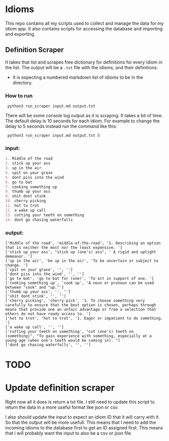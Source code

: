 # Idioms

This repo contains all my scripts used to collect and manage the data for my idiom app. It also contains scripts for accessing the database and importing and exporting.

## Definition Scraper

It takes that list and scrapes free dictionary for definitions for every idiom in the list. The output will be a `.txt` file with the idioms, and their definitions.

- It is expecting a numbered markdown list of idioms to be in the directory.

### How to run

```shell
 python3 run_scraper input.md output.txt
```

There will be some console log output as it is scraping. It takes a bit of time. The default delay is 10 seconds for each idiom. For example to change the delay to 5 seconds instead run the command like this:

```shell
 python3 run_scraper input.md output.txt 5
```

### input:

```markdown
1. Middle of the road
2. stick up your ass
3. up in the air
4. spit on your grave
5. dont piss into the wind
6. go to bat
7. cooking something up
8. thumb up your ass
9. shit dont stink
10. cherry picking
11. hot to trot
12. a wake up call
13. cutting your teeth on something
14. dont go chasing waterfalls
```

### output:

```
['Middle of the road', 'middle-of-the-road', '1. Describing an option that is neither the most nor the least expensive. ']
['stick up your ass', "stick up (one's) ass", ' A rigid and uptight demeanor. ']
['up in the air', 'be up in the air', 'To be uncertain or subject to change. ']
['spit on your grave', '', '']
['dont piss into the wind', '', '']
['go to bat', 'go to bat for (one)', 'To act in support of one. ']
['cooking something up', 'cook up', 'A noun or pronoun can be used between "cook" and "up."']
['thumb up your ass', '', '']
['shit dont stink', '', '']
['cherry picking', 'cherry-pick', '1. To choose something very carefully to ensure that the best option is chosen, perhaps through means that provide one an unfair advantage or from a selection that others do not have ready access to. ']
['hot to trot', 'hot to trot', '1. Eager or impatient to do something. ']
['a wake up call', '', '']
['cutting your teeth on something', "cut (one's) teeth on (something)", "To gain experience with something, especially at a young age (when one's teeth would be coming in). "]
['dont go chasing waterfalls', '', '']
```

# TODO

# Update definition scraper

Right now all it does is return a txt file. I still need to update this script to return the data in a more useful format like json or csv.

I also should update the input to expect an idiom ID that it will carry with it. So that the output will be more usefull. This means that I need to add the incoming idioms to the database first to get an ID assigned first. This means that i will probably want the input to also be a csv or json file.
